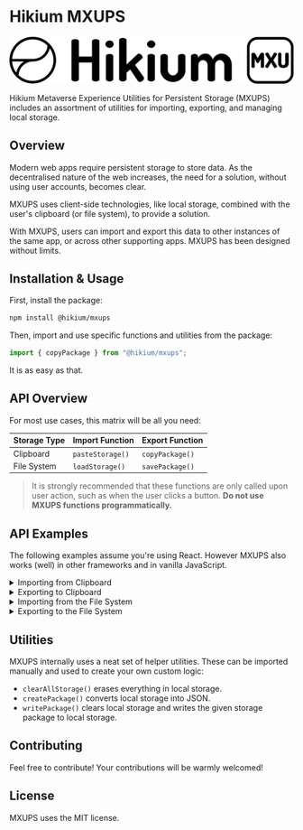 # Hikium MXUPS

![Hikium MXUPS wordmark](/wordmark.png)

Hikium Metaverse Experience Utilities for Persistent Storage (MXUPS) includes an assortment of utilities for importing, exporting, and managing local storage.

## Overview

Modern web apps require persistent storage to store data. As the decentralised nature of the web increases, the need for a solution, without using user accounts, becomes clear.

MXUPS uses client-side technologies, like local storage, combined with the user's clipboard (or file system), to provide a solution.

With MXUPS, users can import and export this data to other instances of the same app, or across other supporting apps. MXUPS has been designed without limits.

## Installation & Usage

First, install the package:

```bash
npm install @hikium/mxups
```

Then, import and use specific functions and utilities from the package:

```ts
import { copyPackage } from "@hikium/mxups";
```

It is as easy as that.

## API Overview

For most use cases, this matrix will be all you need:

| Storage Type | Import Function  | Export Function |
| ------------ | ---------------- | --------------- |
| Clipboard    | `pasteStorage()` | `copyPackage()` |
| File System  | `loadStorage()`  | `savePackage()` |

> It is strongly recommended that these functions are only called upon user action, such as when the user clicks a button. **Do not use MXUPS functions programmatically.**

## API Examples

The following examples assume you're using React. However MXUPS also works (well) in other frameworks and in vanilla JavaScript.

<details>

<summary>Importing from Clipboard</summary>

```tsx
import { pasteStorage } from "@hikium/mxups";

export default function ImportStorageWithClipboard() {
  // Here, when the user clicks on the button:
  // - They will be prompted with a permissions dialog
  // - Assuming they select "Allow", the data will be imported
  return <button onClick={() => pasteStorage(setData)}>Import Storage Data from Clipboard<button>
}
```

</details>

<details>

<summary>Exporting to Clipboard</summary>

```tsx
import { copyPackage } from "@hikium/mxups";

export default function ExportStorageWithClipboard() {
  // Here, when the user clicks on the button:
  // - A JSON package will be copied to the clipboard
  return <button onClick={() => copyPackage()}>Export Storage Data to Clipboard<button>
}

```

</details>

<details>

<summary>Importing from the File System</summary>

```tsx
import { loadStorage } from "@hikium/mxups";

export default function ImportStorageWithFileSystem() {
  function LoadFile() {
  // Collect a file from the user

  // Then:
  loadStorage(file)
  }

  return <button onClick={LoadFile}>Import Storage Data from <code>.json</code> File<button>
}
```

</details>

<details>

<summary>Exporting to the File System</summary>

```tsx
import { savePackage } from "@hikium/mxups";

export default function ExportStorageWithFileSystem() {
  return <button onClick={() => savePackage())}>Export Storage Data to <code>.json</code> File<button>
}
```

</details>

## Utilities

MXUPS internally uses a neat set of helper utilities. These can be imported manually and used to create your own custom logic:

- `clearAllStorage()` erases everything in local storage.
- `createPackage()` converts local storage into JSON.
- `writePackage()` clears local storage and writes the given storage package to local storage.

## Contributing

Feel free to contribute! Your contributions will be warmly welcomed!

## License

MXUPS uses the MIT license.

